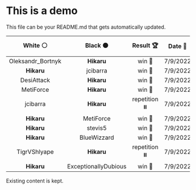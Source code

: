 # This is a demo

This file can be your README.md that gets automatically updated.

<!--START_SECTION:chessStats-->
<!-- Automatically generated with https://github.com/Balastrong/chess-stats-action -->

| White ⚪ | Black ⚫ | Result 🏆 | Date 📅 | Position 🗺️ |
|:---:|:---:|:---:|:---:|:---:|
| Oleksandr_Bortnyk | **Hikaru** | win 🥇 | 7/9/2022 | <a href="http://www.ee.unb.ca/cgi-bin/tervo/fen.pl?select=2r1k2r/pb1qbp1p/1p1pp1p1/n7/P2PB3/B1P4Q/2PN1PPP/R3R1K1 b k -">Link</a> |
| **Hikaru** | jcibarra | win 🥇 | 7/9/2022 | <a href="http://www.ee.unb.ca/cgi-bin/tervo/fen.pl?select=r1b2rk1/1p1nq1bp/p3N1p1/2ppP3/5PP1/1P2B1QP/P1P3B1/3R1RK1 b - -">Link</a> |
| DesiAttack | **Hikaru** | win 🥇 | 7/9/2022 | <a href="http://www.ee.unb.ca/cgi-bin/tervo/fen.pl?select=4r1kr/p2n2pp/4Nn2/1P1b4/2BB4/2P5/P4P1P/R3K3 w Q -">Link</a> |
| MetiForce | **Hikaru** | win 🥇 | 7/9/2022 | <a href="http://www.ee.unb.ca/cgi-bin/tervo/fen.pl?select=r3kb1r/p2n1p2/qp2p1p1/3pP1N1/3n1PP1/4Q3/PP1N2K1/R1B2R2 w kq -">Link</a> |
| jcibarra | **Hikaru** | repetition ⏸️ | 7/9/2022 | <a href="http://www.ee.unb.ca/cgi-bin/tervo/fen.pl?select=8/8/p1R5/2p5/Pp3k1P/1P6/7r/1K6 b - -">Link</a> |
| **Hikaru** | MetiForce | win 🥇 | 7/9/2022 | <a href="http://www.ee.unb.ca/cgi-bin/tervo/fen.pl?select=7k/RP6/5p1p/4p1p1/2p1P2P/1r3PP1/7K/8 b - -">Link</a> |
| **Hikaru** | stevis5 | win 🥇 | 7/9/2022 | <a href="http://www.ee.unb.ca/cgi-bin/tervo/fen.pl?select=4r2k/p1p2Rb1/4B1Pp/1p2p3/3pN1Q1/3P4/PPP3KP/4q3 b - -">Link</a> |
| **Hikaru** | BlueWizzard | win 🥇 | 7/9/2022 | <a href="http://www.ee.unb.ca/cgi-bin/tervo/fen.pl?select=7R/1p3Rbp/2q3pk/p5N1/P6P/1PP3P1/5P2/6K1 b - -">Link</a> |
| TigrVShlyape | **Hikaru** | repetition ⏸️ | 7/9/2022 | <a href="http://www.ee.unb.ca/cgi-bin/tervo/fen.pl?select=8/4Q2k/3N2p1/2qb3n/8/7P/5PPK/8 b - -">Link</a> |
| **Hikaru** | ExceptionallyDubious | win 🥇 | 7/9/2022 | <a href="http://www.ee.unb.ca/cgi-bin/tervo/fen.pl?select=2r5/2PQ4/4p1pk/5R1p/r4P1P/6P1/2R4K/8 b - -">Link</a> |

<!--END_SECTION:chessStats-->

Existing content is kept.
